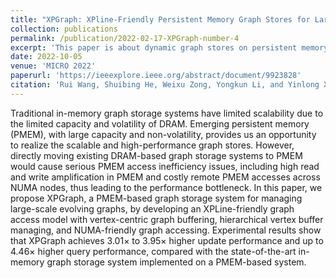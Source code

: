 ```yaml
---
title: "XPGraph: XPline-Friendly Persistent Memory Graph Stores for Large-Scale Evolving Graphs."
collection: publications
permalink: /publication/2022-02-17-XPGraph-number-4
excerpt: 'This paper is about dynamic graph stores on persistent memory.'
date: 2022-10-05
venue: 'MICRO 2022'
paperurl: 'https://ieeexplore.ieee.org/abstract/document/9923828'
citation: 'Rui Wang, Shuibing He, Weixu Zong, Yongkun Li, and Yinlong Xu. "XPGraph: XPline-friendly persistent memory graph stores for large-scale evolving graphs." In 2022 55th IEEE/ACM International Symposium on Microarchitecture (MICRO), pp. 1308-1325. IEEE, 2022.'
---
```


Traditional in-memory graph storage systems have limited scalability due to the limited capacity and volatility of DRAM. Emerging persistent memory (PMEM), with large capacity and non-volatility, provides us an opportunity to realize the scalable and high-performance graph stores. However, directly moving existing DRAM-based graph storage systems to PMEM would cause serious PMEM access inefficiency issues, including high read and write amplification in PMEM and costly remote PMEM accesses across NUMA nodes, thus leading to the performance bottleneck. In this paper, we propose XPGraph, a PMEM-based graph storage system for managing large-scale evolving graphs, by developing an XPLine-friendly graph access model with vertex-centric graph buffering, hierarchical vertex buffer managing, and NUMA-friendly graph accessing. Experimental results show that XPGraph achieves 3.01× to 3.95× higher update performance and up to 4.46× higher query performance, compared with the state-of-the-art in-memory graph storage system implemented on a PMEM-based system.
